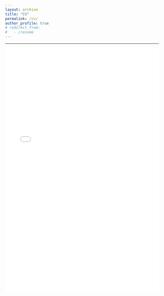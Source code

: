```yaml
---
layout: archive
title: "CV"
permalink: /cv/
author_profile: true
# redirect_from:
#   - /resume
---
```


------

<iframe src="/files/pdf/Prateek_Malhotra_CV.pdf" width="100%" height="800" frameborder="no" border="0" marginwidth="0" marginheight="0"></iframe>